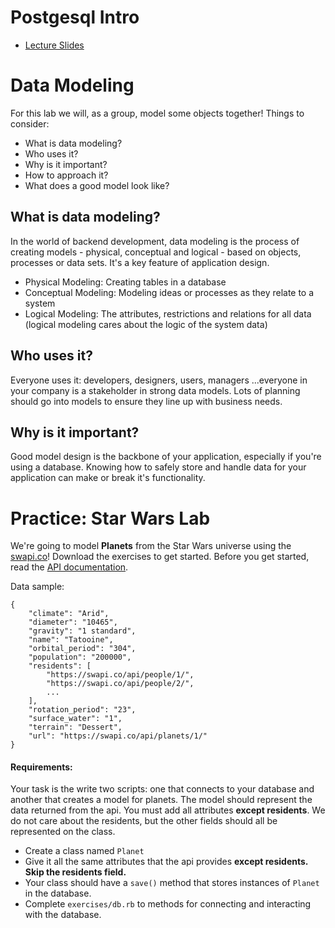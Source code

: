 # Postgesql Intro

- [Lecture Slides](https://docs.google.com/presentation/d/1TAUwgcll1Pmk04O5-JVkySVRZiI9kJ2kEyNqVn_F-AI/edit?usp=sharing)


# Data Modeling

For this lab we will, as a group, model some objects together! Things to consider:

* What is data modeling?
* Who uses it?
* Why is it important?
* How to approach it?
* What does a good model look like?


## What is data modeling?

In the world of backend development, data modeling is the process of creating models - physical, conceptual and logical - based on objects, processes or data sets. It's a key
feature of application design.

- Physical Modeling: Creating tables in a database
- Conceptual Modeling: Modeling ideas or processes as they relate to a system
- Logical Modeling: The attributes, restrictions and relations for all data (logical modeling cares about the logic of the system data)

## Who uses it?

Everyone uses it: developers, designers, users, managers ...everyone in your company is a stakeholder in strong data models. Lots of planning should go into models to 
ensure they line up with business needs.

## Why is it important?

Good model design is the backbone of your application, especially if you're using a database. Knowing how to safely store and handle data for your application can make or
break it's functionality.


# Practice: Star Wars Lab

We're going to model **Planets** from the Star Wars universe using the [swapi.co](swapi.co)! Download the exercises to get started.
Before you get started, read the [API documentation](swapi.co).

Data sample:
```
{
    "climate": "Arid",
    "diameter": "10465",
    "gravity": "1 standard",
    "name": "Tatooine",
    "orbital_period": "304",
    "population": "200000",
    "residents": [
        "https://swapi.co/api/people/1/",
        "https://swapi.co/api/people/2/",
        ...
    ],
    "rotation_period": "23",
    "surface_water": "1",
    "terrain": "Dessert",
    "url": "https://swapi.co/api/planets/1/"
}
```

#### Requirements:

Your task is the write two scripts: one that connects to your database and another that creates a model for planets. The model
should represent the data returned from the api. You must add all attributes **except residents**. We do not care about the
residents, but the other fields should all be represented on the class.

- Create a class named `Planet`
- Give it all the same attributes that the api provides **except residents. Skip the residents field.**
- Your class should have a `save()` method that stores instances of `Planet` in the database.
- Complete `exercises/db.rb` to methods for connecting and interacting with the database.
